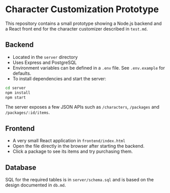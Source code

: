 # Character Customization Prototype

This repository contains a small prototype showing a Node.js backend and a React front end for the character customizer described in `test.md`.

## Backend

* Located in the `server` directory
* Uses Express and PostgreSQL
* Environment variables can be defined in a `.env` file. See `.env.example` for defaults.
* To install dependencies and start the server:

```bash
cd server
npm install
npm start
```

The server exposes a few JSON APIs such as `/characters`, `/packages` and `/packages/:id/items`.

## Frontend

* A very small React application in `frontend/index.html`
* Open the file directly in the browser after starting the backend.
* Click a package to see its items and try purchasing them.

## Database

SQL for the required tables is in `server/schema.sql` and is based on the design documented in `db.md`.
